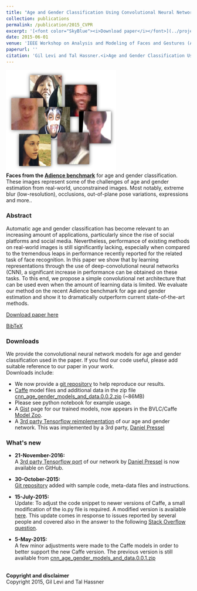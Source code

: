 ```yaml
---
title: "Age and Gender Classification Using Convolutional Neural Networks"
collection: publications
permalink: /publication/2015_CVPR
excerpt: '[<font color="SkyBlue"><i>Download paper</i></font>](../projects/cnn_agegender/CVPR2015_CNN_AgeGenderEstimation.pdf)'
date: 2015-06-01
venue: 'IEEE Workshop on Analysis and Modeling of Faces and Gestures (AMFG), at the IEEE Conf. on Computer Vision and Pattern Recognition (CVPR), Boston'
paperurl: ''
citation: 'Gil Levi and Tal Hassner.<i>Age and Gender Classification Using Convolutional Neural Networks.</i> IEEE Workshop on Analysis and Modeling of Faces and Gestures (AMFG), at the IEEE Conf. on Computer Vision and Pattern Recognition (CVPR), Boston, 2015.'
---
```


<img src='../projects/cnn_agegender/teaser_a.jpg' width='300'><br/>
**Faces from the [Adience benchmark](../projects/Adience/Adience-data.html#agegender)** for age and gender classification. These images represent some of the challenges of age and gender estimation from real-world, unconstrained images. Most notably, extreme blur (low-resolution), occlusions, out-of-plane pose variations, expressions and more..

### Abstract
Automatic age and gender classification has become relevant to an increasing amount of applications, particularly since the rise of social platforms and social media. Nevertheless, performance of existing methods on real-world images is still significantly lacking, especially when compared to the tremendous leaps in performance recently reported for the related task of face recognition. In this paper we show that by learning representations through the use of deep-convolutional neural networks (CNN), a significant increase in performance can be obtained on these tasks. To this end, we propose a simple convolutional net architecture that can be used even when the amount of learning data is limited. We evaluate our method on the recent Adience benchmark for age and gender estimation and show it to dramatically outperform current state-of-the-art methods.

[Download paper here](../projects/cnn_agegender/CVPR2015_CNN_AgeGenderEstimation.pdf)

[BibTeX](../projects/cnn_agegender/BibTeX.txt)

### Downloads
We provide the convolutional neural network models for age and gender classification used in the paper. If you find our code useful, please add suitable reference to our paper in your work. 
<br/>Downloads include:
- We now provide a [git repository](https://github.com/GilLevi/AgeGenderDeepLearning) to help reproduce our results.
- [Caffe](http://caffe.berkeleyvision.org/) model files and additional data in the zip file [cnn_age_gender_models_and_data.0.0.2.zip](../projects/cnn_agegender/cnn_age_gender_models_and_data.0.0.2.zip) (~86MB)
- Please see python notebook for example usage.
- A [Gist](https://gist.github.com/GilLevi/c9e99062283c719c03de) page for our trained models, now appears in the BVLC/Caffe [Model Zoo](https://github.com/BVLC/caffe/wiki/Model-Zoo).
- A [3rd party Tensorflow reimplementation](https://github.com/dpressel/rude-carnie) of our age and gender network. This was implemented by a 3rd party, [Daniel Pressel](https://github.com/dpressel)

### What's new
- <b>21-November-2016: </b>
<br/>A [3rd party Tensorflow port](https://github.com/dpressel/rude-carnie) of our network by [Daniel Pressel](https://github.com/dpressel) is now available on GitHub. 

- <b>30-October-2015: </b>
<br/>[Git repository](https://github.com/GilLevi/AgeGenderDeepLearning) added with sample code, meta-data files and instructions. 

- <b>15-July-2015:</b> 
<br/>Update: To adjust the code snippet to newer versions of Caffe, a small modification of the io.py file is required. A modified version is available [here](../projects/cnn_agegender/io.py). This update comes in response to issues reported by several people and covered also in the answer to the following [Stack Overflow question](https://stackoverflow.com/questions/28692209/using-gpu-despite-setting-cpu-only-yielding-unexpected-keyword-argument). 

- <b>5-May-2015: </b>
<br/>A few minor adjustments were made to the Caffe models in order to better support the new Caffe version. The previous version is still available from [cnn_age_gender_models_and_data.0.0.1.zip](../projects/cnn_agegender/cnn_age_gender_models_and_data.0.0.1.zip)

<br/>
<b>Copyright and disclaimer</b>
<br/>Copyright 2015, Gil Levi and Tal Hassner
